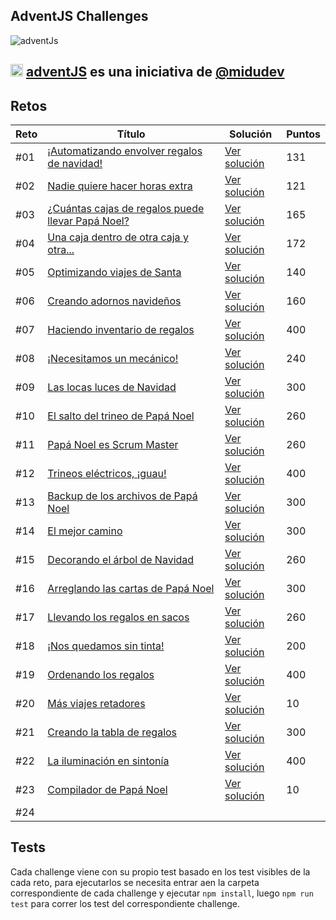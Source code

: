 ## AdventJS Challenges

![adventJs](https://i.imgur.com/iv17QFL.png)

## <img src="https://adventjs.dev/android-icon-192x192.png" width="20" height="20" /> <strong> [adventJS](https://adventjs.dev/es) es una iniciativa de [@midudev](https://midu.dev/)</strong>

## Retos

| Reto | Título                                                                                         | Solución                       | Puntos |
| ---- | ---------------------------------------------------------------------------------------------- | ------------------------------ | ------ |
| #01  | [¡Automatizando envolver regalos de navidad!](https://adventjs.dev/es/challenges/2022/1)       | [Ver solución](./challenge01/) | 131    |
| #02  | [Nadie quiere hacer horas extra](https://adventjs.dev/es/challenges/2022/2)                    | [Ver solución](./challenge02/) | 121    |
| #03  | [¿Cuántas cajas de regalos puede llevar Papá Noel?](https://adventjs.dev/es/challenges/2022/3) | [Ver solución](./challenge03/) | 165    |
| #04  | [Una caja dentro de otra caja y otra...](https://adventjs.dev/es/challenges/2022/4)            | [Ver solución](./challenge04/) | 172    |
| #05  | [Optimizando viajes de Santa](https://adventjs.dev/es/challenges/2022/5)                       | [Ver solución](./challenge05/) | 140    |
| #06  | [Creando adornos navideños](https://adventjs.dev/es/challenges/2022/6)                         | [Ver solución](./challenge06/) | 160    |
| #07  | [Haciendo inventario de regalos](https://adventjs.dev/es/challenges/2022/7)                    | [Ver solución](./challenge07/) | 400    |
| #08  | [¡Necesitamos un mecánico!](https://adventjs.dev/es/challenges/2022/8)                         | [Ver solución](./challenge08/) | 240    |
| #09  | [Las locas luces de Navidad](https://adventjs.dev/es/challenges/2022/9)                        | [Ver solución](./challenge09/) | 300    |
| #10  | [El salto del trineo de Papá Noel](https://adventjs.dev/es/challenges/2022/10)                 | [Ver solución](./challenge10/) | 260    |
| #11  | [Papá Noel es Scrum Master](https://adventjs.dev/es/challenges/2022/11)                        | [Ver solución](./challenge11/) | 260    |
| #12  | [Trineos eléctricos, ¡guau!](https://adventjs.dev/es/challenges/2022/12)                       | [Ver solución](./challenge12/) | 400    |
| #13  | [Backup de los archivos de Papá Noel](https://adventjs.dev/es/challenges/2022/13)              | [Ver solución](./challenge13/) | 300    |
| #14  | [El mejor camino](https://adventjs.dev/es/challenges/2022/14)                                  | [Ver solución](./challenge14/) | 300    |
| #15  | [Decorando el árbol de Navidad](https://adventjs.dev/es/challenges/2022/15)                    | [Ver solución](./challenge15/) | 260    |
| #16  | [Arreglando las cartas de Papá Noel](https://adventjs.dev/es/challenges/2022/16)               | [Ver solución](./challenge16/) | 300    |
| #17  | [Llevando los regalos en sacos](https://adventjs.dev/es/challenges/2022/17)                    | [Ver solución](./challenge17/) | 260    |
| #18  | [¡Nos quedamos sin tinta!](https://adventjs.dev/es/challenges/2022/18)                         | [Ver solución](./challenge18/) | 200    |
| #19  | [Ordenando los regalos](https://adventjs.dev/es/challenges/2022/19)                            | [Ver solución](./challenge19/) | 400    |
| #20  | [Más viajes retadores](https://adventjs.dev/es/challenges/2022/20)                             | [Ver solución](./challenge20/) | 10     |
| #21  | [Creando la tabla de regalos](https://adventjs.dev/es/challenges/2022/21)                      | [Ver solución](./challenge21/) | 300    |
| #22  | [La iluminación en sintonía](https://adventjs.dev/es/challenges/2022/22)                       | [Ver solución](./challenge22/) | 400    |
| #23  | [Compilador de Papá Noel](https://adventjs.dev/es/challenges/2022/23)                          | [Ver solución](./challenge23/) | 10     |
| #24  |                                                                                                |                                |        |

## Tests

Cada challenge viene con su propio test basado en los test visibles de la cada reto, para ejecutarlos se necesita entrar aen la carpeta correspondiente de cada challenge y ejecutar `npm install`, luego `npm run test` para correr los test del correspondiente challenge.
